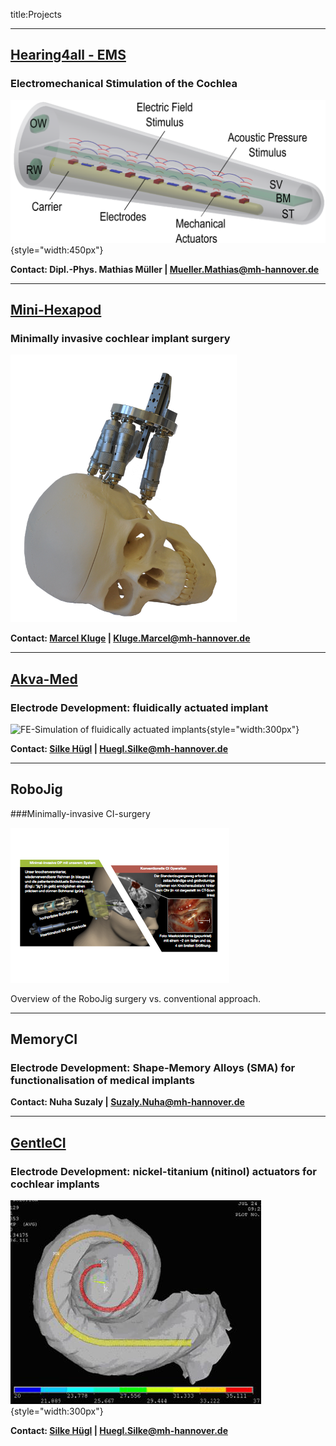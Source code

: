 ﻿title:Projects

---
## [Hearing4all - EMS](http://www.vianna.de/01_workgroups/cas/projects/ems.html)

### Electromechanical Stimulation of the Cochlea


![EMS](projects/ems.png){style="width:450px"}


**Contact: Dipl.-Phys. Mathias Müller | Mueller.Mathias@mh-hannover.de**

---
## [Mini-Hexapod](http://www.vianna.de/01_workgroups/cas/projects/hexapod.html)

### Minimally invasive cochlear implant surgery

![Gough-Stewart platform (Hexapod) on the skull](projects/hexapod_v02.png)


**Contact: [Marcel Kluge](http://www.vianna.de/01_workgroups/cas/staff/marcel.html) | Kluge.Marcel@mh-hannover.de**

---
## [Akva-Med](projects/akvamed.html)

### Electrode Development: fluidically actuated implant

![FE-Simulation of fluidically actuated implants](projects/akvamed3.png){style="width:300px"}


**Contact: [Silke Hügl](staff/silke.html) | Huegl.Silke@mh-hannover.de**

---
## RoboJig

###Minimally-invasive CI-surgery


![Overview of RoboJig System](projects/robojig-overview-de.png)

Overview of the RoboJig surgery vs. conventional approach.

---
## MemoryCI

### Electrode Development: Shape-Memory Alloys (SMA) for functionalisation of medical implants

**Contact: Nuha Suzaly | Suzaly.Nuha@mh-hannover.de**

---
## [GentleCI](http://www.vianna.de/01_workgroups/cas/projects/gentleci.html)

### Electrode Development: nickel-titanium (nitinol) actuators for cochlear implants

![FE-Simulation of electrode carrier equipped with actuator from shape-memory-alloy](projects/gentleci1.png){style="width:300px"}

**Contact: [Silke Hügl](staff/silke.html) | Huegl.Silke@mh-hannover.de**
